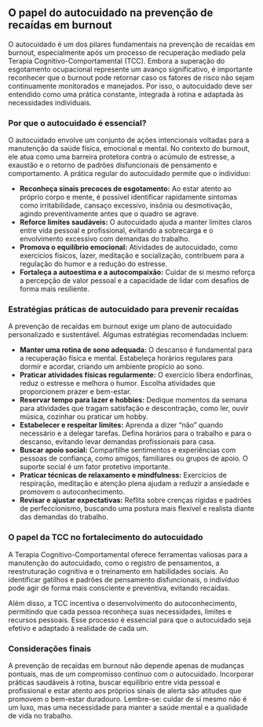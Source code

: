 
## O papel do autocuidado na prevenção de recaídas em burnout

O autocuidado é um dos pilares fundamentais na prevenção de recaídas em burnout, especialmente após um processo de recuperação mediado pela Terapia Cognitivo-Comportamental (TCC). Embora a superação do esgotamento ocupacional represente um avanço significativo, é importante reconhecer que o burnout pode retornar caso os fatores de risco não sejam continuamente monitorados e manejados. Por isso, o autocuidado deve ser entendido como uma prática constante, integrada à rotina e adaptada às necessidades individuais.

### Por que o autocuidado é essencial?

O autocuidado envolve um conjunto de ações intencionais voltadas para a manutenção da saúde física, emocional e mental. No contexto do burnout, ele atua como uma barreira protetora contra o acúmulo de estresse, a exaustão e o retorno de padrões disfuncionais de pensamento e comportamento. A prática regular do autocuidado permite que o indivíduo:

- **Reconheça sinais precoces de esgotamento:** Ao estar atento ao próprio corpo e mente, é possível identificar rapidamente sintomas como irritabilidade, cansaço excessivo, insônia ou desmotivação, agindo preventivamente antes que o quadro se agrave.
- **Reforce limites saudáveis:** O autocuidado ajuda a manter limites claros entre vida pessoal e profissional, evitando a sobrecarga e o envolvimento excessivo com demandas do trabalho.
- **Promova o equilíbrio emocional:** Atividades de autocuidado, como exercícios físicos, lazer, meditação e socialização, contribuem para a regulação do humor e a redução do estresse.
- **Fortaleça a autoestima e a autocompaixão:** Cuidar de si mesmo reforça a percepção de valor pessoal e a capacidade de lidar com desafios de forma mais resiliente.

### Estratégias práticas de autocuidado para prevenir recaídas

A prevenção de recaídas em burnout exige um plano de autocuidado personalizado e sustentável. Algumas estratégias recomendadas incluem:

- **Manter uma rotina de sono adequada:** O descanso é fundamental para a recuperação física e mental. Estabeleça horários regulares para dormir e acordar, criando um ambiente propício ao sono.
- **Praticar atividades físicas regularmente:** O exercício libera endorfinas, reduz o estresse e melhora o humor. Escolha atividades que proporcionem prazer e bem-estar.
- **Reservar tempo para lazer e hobbies:** Dedique momentos da semana para atividades que tragam satisfação e descontração, como ler, ouvir música, cozinhar ou praticar um hobby.
- **Estabelecer e respeitar limites:** Aprenda a dizer “não” quando necessário e a delegar tarefas. Defina horários para o trabalho e para o descanso, evitando levar demandas profissionais para casa.
- **Buscar apoio social:** Compartilhe sentimentos e experiências com pessoas de confiança, como amigos, familiares ou grupos de apoio. O suporte social é um fator protetivo importante.
- **Praticar técnicas de relaxamento e mindfulness:** Exercícios de respiração, meditação e atenção plena ajudam a reduzir a ansiedade e promovem o autoconhecimento.
- **Revisar e ajustar expectativas:** Reflita sobre crenças rígidas e padrões de perfeccionismo, buscando uma postura mais flexível e realista diante das demandas do trabalho.

### O papel da TCC no fortalecimento do autocuidado

A Terapia Cognitivo-Comportamental oferece ferramentas valiosas para a manutenção do autocuidado, como o registro de pensamentos, a reestruturação cognitiva e o treinamento em habilidades sociais. Ao identificar gatilhos e padrões de pensamento disfuncionais, o indivíduo pode agir de forma mais consciente e preventiva, evitando recaídas.

Além disso, a TCC incentiva o desenvolvimento do autoconhecimento, permitindo que cada pessoa reconheça suas necessidades, limites e recursos pessoais. Esse processo é essencial para que o autocuidado seja efetivo e adaptado à realidade de cada um.

### Considerações finais

A prevenção de recaídas em burnout não depende apenas de mudanças pontuais, mas de um compromisso contínuo com o autocuidado. Incorporar práticas saudáveis à rotina, buscar equilíbrio entre vida pessoal e profissional e estar atento aos próprios sinais de alerta são atitudes que promovem o bem-estar duradouro. Lembre-se: cuidar de si mesmo não é um luxo, mas uma necessidade para manter a saúde mental e a qualidade de vida no trabalho.
```